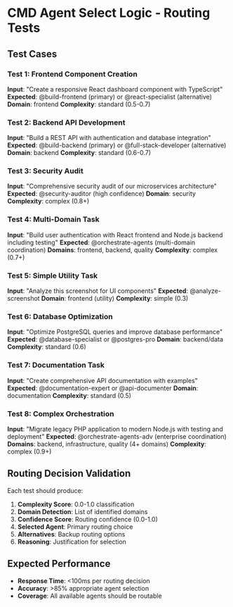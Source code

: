 # CMD Agent Select Logic - Routing Tests

## Test Cases

### Test 1: Frontend Component Creation
**Input**: "Create a responsive React dashboard component with TypeScript"
**Expected**: @build-frontend (primary) or @react-specialist (alternative)
**Domain**: frontend
**Complexity**: standard (0.5-0.7)

### Test 2: Backend API Development  
**Input**: "Build a REST API with authentication and database integration"
**Expected**: @build-backend (primary) or @full-stack-developer (alternative)
**Domain**: backend
**Complexity**: standard (0.6-0.7)

### Test 3: Security Audit
**Input**: "Comprehensive security audit of our microservices architecture"
**Expected**: @security-auditor (high confidence)
**Domain**: security  
**Complexity**: complex (0.8+)

### Test 4: Multi-Domain Task
**Input**: "Build user authentication with React frontend and Node.js backend including testing"
**Expected**: @orchestrate-agents (multi-domain coordination)
**Domains**: frontend, backend, quality
**Complexity**: complex (0.7+)

### Test 5: Simple Utility Task
**Input**: "Analyze this screenshot for UI components"
**Expected**: @analyze-screenshot
**Domain**: frontend (utility)
**Complexity**: simple (0.3)

### Test 6: Database Optimization
**Input**: "Optimize PostgreSQL queries and improve database performance"
**Expected**: @database-specialist or @postgres-pro
**Domain**: backend/data
**Complexity**: standard (0.6)

### Test 7: Documentation Task
**Input**: "Create comprehensive API documentation with examples"
**Expected**: @documentation-expert or @api-documenter
**Domain**: documentation
**Complexity**: standard (0.5)

### Test 8: Complex Orchestration
**Input**: "Migrate legacy PHP application to modern Node.js with testing and deployment"
**Expected**: @orchestrate-agents-adv (enterprise coordination)
**Domains**: backend, infrastructure, quality (4+ domains)
**Complexity**: complex (0.9+)

## Routing Decision Validation

Each test should produce:
1. **Complexity Score**: 0.0-1.0 classification
2. **Domain Detection**: List of identified domains
3. **Confidence Score**: Routing confidence (0.0-1.0)
4. **Selected Agent**: Primary routing choice
5. **Alternatives**: Backup routing options
6. **Reasoning**: Justification for selection

## Expected Performance
- **Response Time**: <100ms per routing decision
- **Accuracy**: >85% appropriate agent selection
- **Coverage**: All available agents should be routable